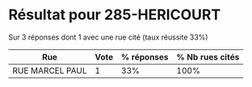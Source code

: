 # Résultat pour 285-HERICOURT

Sur 3 réponses dont 1 avec une rue cité (taux réussite 33%)

| Rue | Vote | % réponses | % Nb rues cités|
|-----|------|------------|----------------|
| RUE MARCEL PAUL | 1 | 33% | 100%|
